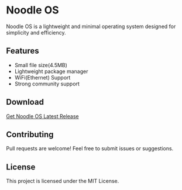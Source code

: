 # Noodle OS

Noodle OS is a lightweight and minimal operating system designed for simplicity and efficiency.

## Features
- Small file size(4.5MB)
- Lightweight package manager
- WiFi(Ethernet) Support
- Strong community support

## Download
[Get Noodle OS Latest Release](https://github.com/noodle-os/noodle-os/releases/latest/download/NoodleOS.iso)  

## Contributing
Pull requests are welcome! Feel free to submit issues or suggestions.

## License
This project is licensed under the MIT License.

